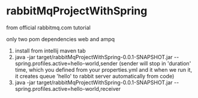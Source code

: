 # rabbitMqProjectWithSpring

from official rabbitmq.com tutorial

only two pom dependencies web and ampq

1. install from intellij maven tab
2.  java -jar target/rabbitMqProjectWithSpring-0.0.1-SNAPSHOT.jar --spring.profiles.active=hello-world,sender 
(sender will stop in 'duration' time, which you defined from your properties.yml and it when we run it, it creates queue 'hello' to rabbit server automatically from code)
3. java -jar target/rabbitMqProjectWithSpring-0.0.1-SNAPSHOT.jar --spring.profiles.active=hello-world,receiver
